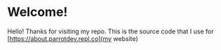 # Welcome!
Hello! Thanks for visiting my repo. This is the source code that I use for [https://about.parrotdev.repl.co](my website)

